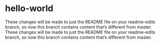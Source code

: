 # hello-world

These changes will be made to just the README file on your readme-edits branch, so now this branch contains content that’s different from master.
These changes will be made to just the README file on your readme-edits branch, so now this branch contains content that’s different from master.
